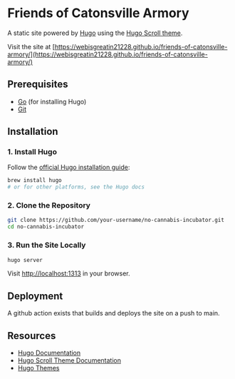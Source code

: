 # Friends of Catonsville Armory

A static site powered by [Hugo](https://gohugo.io/) using the [Hugo Scroll theme](https://zjedi.github.io/hugo-scroll/).

Visit the site at [https://webisgreatin21228.github.io/friends-of-catonsville-armory/](https://webisgreatin21228.github.io/friends-of-catonsville-armory/)
## Prerequisites

- [Go](https://golang.org/dl/) (for installing Hugo)
- [Git](https://git-scm.com/)

## Installation

### 1. Install Hugo

Follow the [official Hugo installation guide](https://gohugo.io/getting-started/installing/):

```sh
brew install hugo
# or for other platforms, see the Hugo docs
```

### 2. Clone the Repository

```sh
git clone https://github.com/your-username/no-cannabis-incubator.git
cd no-cannabis-incubator
```


### 3. Run the Site Locally

```sh
hugo server
```

Visit [http://localhost:1313](http://localhost:1313) in your browser.


## Deployment

A github action exists that builds and deploys the site on a push to main.

## Resources

- [Hugo Documentation](https://gohugo.io/documentation/)
- [Hugo Scroll Theme Documentation](https://github.com/zjedi/hugo-scroll/)
- [Hugo Themes](https://themes.gohugo.io/)